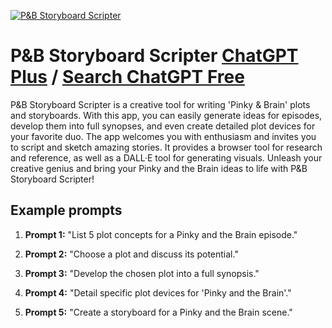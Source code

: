 
[![P&B Storyboard Scripter](null)](https://chat.openai.com/g/g-KhXKemMIw-p-b-storyboard-scripter)

# P&B Storyboard Scripter [ChatGPT Plus](https://chat.openai.com/g/g-KhXKemMIw-p-b-storyboard-scripter) / [Search ChatGPT Free](https://gptcall.net/index.html#/?search=P%26B%20Storyboard%20Scripter)

P&B Storyboard Scripter is a creative tool for writing 'Pinky & Brain' plots and storyboards. With this app, you can easily generate ideas for episodes, develop them into full synopses, and even create detailed plot devices for your favorite duo. The app welcomes you with enthusiasm and invites you to script and sketch amazing stories. It provides a browser tool for research and reference, as well as a DALL·E tool for generating visuals. Unleash your creative genius and bring your Pinky and the Brain ideas to life with P&B Storyboard Scripter!

## Example prompts

1. **Prompt 1:** "List 5 plot concepts for a Pinky and the Brain episode."

2. **Prompt 2:** "Choose a plot and discuss its potential."

3. **Prompt 3:** "Develop the chosen plot into a full synopsis."

4. **Prompt 4:** "Detail specific plot devices for 'Pinky and the Brain'."

5. **Prompt 5:** "Create a storyboard for a Pinky and the Brain scene."


